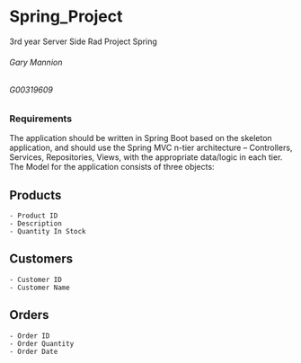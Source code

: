 # Spring_Project
3rd year Server Side Rad Project Spring

###### Gary Mannion  
###### G00319609  

### Requirements
The application should be written in Spring Boot based on the skeleton application, and should use the Spring MVC n-tier architecture – Controllers, Services, Repositories, Views, with the appropriate data/logic in each tier.  
The Model for the application consists of three objects:  

## Products
```  
- Product ID  
- Description  
- Quantity In Stock  
``` 

## Customers
```   
- Customer ID  
- Customer Name  
```
  
## Orders  
```  
- Order ID  
- Order Quantity  
- Order Date  
```  
